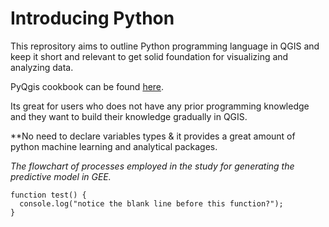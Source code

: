 # Introducing Python

This reprository aims to outline Python programming language in QGIS and keep it short and relevant to get solid foundation for visualizing and analyzing data.

PyQgis cookbook can be found [here](https://docs.qgis.org/testing/en/docs/pyqgis_developer_cookbook/).

Its great for users who does not have any prior programming knowledge and they want to build their knowledge gradually in QGIS.

**No need to declare variables types & it provides a great amount of python machine learning and analytical packages.

*The flowchart of processes employed in the study for generating the predictive model in GEE.*

```
function test() {
  console.log("notice the blank line before this function?");
}
```
